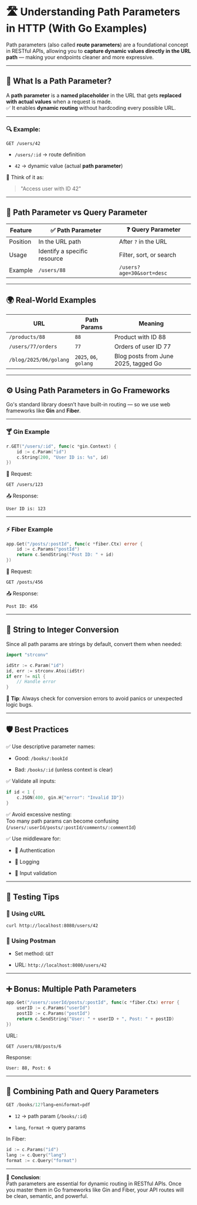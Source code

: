 # 🛣️ Understanding Path Parameters in HTTP (With Go Examples)

Path parameters (also called **route parameters**) are a foundational concept in RESTful APIs, allowing you to **capture dynamic values directly in the URL path** — making your endpoints cleaner and more expressive.

---

## 🔹 What Is a Path Parameter?

A **path parameter** is a **named placeholder** in the URL that gets **replaced with actual values** when a request is made.  
✅ It enables **dynamic routing** without hardcoding every possible URL.

---

### 🔍 Example:

```
GET /users/42
```

- `/users/:id` → route definition
    
- `42` → dynamic value (actual **path parameter**)
    

🧠 Think of it as:

> "Access user with ID 42"

---

## 🔄 Path Parameter vs Query Parameter

|Feature|✅ Path Parameter|❓ Query Parameter|
|---|---|---|
|Position|In the URL path|After `?` in the URL|
|Usage|Identify a specific resource|Filter, sort, or search|
|Example|`/users/88`|`/users?age=30&sort=desc`|

---

## 🌍 Real-World Examples

|URL|Path Params|Meaning|
|---|---|---|
|`/products/88`|`88`|Product with ID 88|
|`/users/77/orders`|`77`|Orders of user ID 77|
|`/blog/2025/06/golang`|`2025`, `06`, `golang`|Blog posts from June 2025, tagged Go|

---

## ⚙️ Using Path Parameters in Go Frameworks

Go's standard library doesn’t have built-in routing — so we use web frameworks like **Gin** and **Fiber**.

---

### 🍸 Gin Example

```go
r.GET("/users/:id", func(c *gin.Context) {
	id := c.Param("id")
	c.String(200, "User ID is: %s", id)
})
```

🧪 Request:

```
GET /users/123
```

📤 Response:

```
User ID is: 123
```

---

### ⚡ Fiber Example

```go
app.Get("/posts/:postId", func(c *fiber.Ctx) error {
	id := c.Params("postId")
	return c.SendString("Post ID: " + id)
})
```

🧪 Request:

```
GET /posts/456
```

📤 Response:

```
Post ID: 456
```

---

## 🔁 String to Integer Conversion

Since all path params are strings by default, convert them when needed:

```go
import "strconv"

idStr := c.Param("id")
id, err := strconv.Atoi(idStr)
if err != nil {
	// Handle error
}
```

🧠 **Tip**: Always check for conversion errors to avoid panics or unexpected logic bugs.

---

## 🛡️ Best Practices

✅ Use descriptive parameter names:

- Good: `/books/:bookId`
    
- Bad: `/books/:id` (unless context is clear)
    

✅ Validate all inputs:

```go
if id < 1 {
	c.JSON(400, gin.H{"error": "Invalid ID"})
}
```

✅ Avoid excessive nesting:  
Too many path params can become confusing (`/users/:userId/posts/:postId/comments/:commentId`)

✅ Use middleware for:

- 🔐 Authentication
    
- 🧾 Logging
    
- 🎯 Input validation
    

---

## 🔬 Testing Tips

### 🧪 Using cURL

```bash
curl http://localhost:8080/users/42
```

### 🧪 Using Postman

- Set method: `GET`
    
- URL: `http://localhost:8080/users/42`
    

---

## ➕ Bonus: Multiple Path Parameters

```go
app.Get("/users/:userId/posts/:postId", func(c *fiber.Ctx) error {
	userID := c.Params("userId")
	postID := c.Params("postId")
	return c.SendString("User: " + userID + ", Post: " + postID)
})
```

URL:

```
GET /users/88/posts/6
```

Response:

```
User: 88, Post: 6
```

---

## 🔄 Combining Path and Query Parameters

```go
GET /books/12?lang=en&format=pdf
```

- `12` → path param (`/books/:id`)
    
- `lang`, `format` → query params
    

In Fiber:

```go
id := c.Params("id")
lang := c.Query("lang")
format := c.Query("format")
```

---

📌 **Conclusion**:  
Path parameters are essential for dynamic routing in RESTful APIs. Once you master them in Go frameworks like Gin and Fiber, your API routes will be clean, semantic, and powerful.
